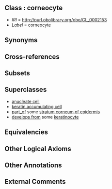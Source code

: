 
## Class : corneocyte

 * *IRI* = http://purl.obolibrary.org/obo/CL_0002153
 * *Label* = corneocyte

## Synonyms


## Cross-references


## Subsets


## Superclasses

 * [anucleate cell](../../CL/25/CL_0000225.md)
 * [keratin accumulating cell](../../CL/11/CL_0000311.md)
 * [part_of](../../BFO/50/BFO_0000050.md) some [stratum corneum of epidermis](../../UBERON/27/UBERON_0002027.md)
 * [develops from](../../RO/02/RO_0002202.md) some [keratinocyte](../../CL/12/CL_0000312.md)

## Equivalencies


## Other Logical Axioms


## Other Annotations


## External Comments

